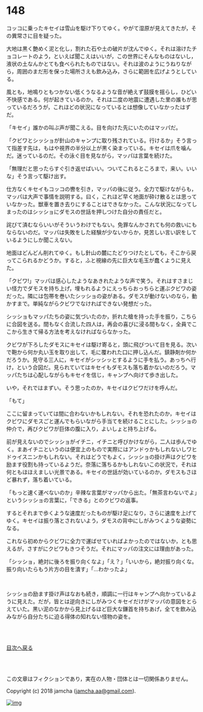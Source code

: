 # 148

コッコに乗ったキセイは雪山を駆け下りてゆく。やがて湿原が見えてきたが，その異常さに目を疑った。  

大地は黒く艶めく泥と化し，割れた石や土の破片が沈んでゆく。それは溶けたチョコレートのよう，といえば聞こえはいいが，この世界にそんなものはないし，液状の土なんかとても食べられたものではない。それは波のようにうねりながら，周囲のまだ形を保った場所さえも飲み込み，さらに範囲を広げようとしている。  

風とも，地鳴りともつかない低くうなるような音が絶えず鼓膜を揺らし，ひどい不快感である。何が起きているのか。それは二度の地震に遭遇した里の誰もが思っているだろうが，これほどの状況になっているとは想像していなかったはずだ。  

「キセイ」誰かの叫ぶ声が聞こえる。目を向けた先にいたのはマッパだ。  

「クビワとシッショが針山のキャンプに取り残されている。行けるか」そう言って指差す先は，もはや視界の半分以上が黒く染まっている。キセイは爪を噛んだ。迷っているのだ。その泳ぐ目を見ながら，マッパは言葉を続けた。  

「無理だと思ったらすぐ引き返せばいい。ついてこれるところまで，来い。いいな」そう言って駆け出す。  

仕方なくキセイもコッコの轡を引き，マッパの後に従う。全力で駆けながらも，マッパは大声で事情を説明する。曰く，これほど早く地面が砕け散るとは思っていなかった。獣車を置き去りにすることはできなかった。こんな状況になってしまったのはシッショにダモスの世話を押しつけた自分の責任だと。  

詫びて済むならいいがそういうわけでもない。免罪なんかされても何の救いにもならないのだ。マッパは失敗をした経験が少ないからか，見苦しい言い訳をしているようにしか聞こえない。  

地面はどんどん削れてゆく。もし針山の麓にたどりつけたとしても，そこから戻ってこられるかどうか。すると，ふと視線の先に巨大な毛玉が蠢くように見えた。  

「クビワ!」マッパは感心したようなあきれたような声で笑う。それはすさまじい怪力でダモスを持ち上げ，埋もれるようにえっちらおっちらと運ぶクビワの姿だった。隣には包帯を巻いたシッショの姿がある。ダモスが動けないのなら，動かすまで。単純ながらクビワでなければできない発想だった。  

シッショもマッパたちの姿に気づいたのか，折れた槍を持った手を振り，こちらに合図を送る。間もなく合流した四人は，再会の喜びに浸る間もなく，全員でここから生きて帰る方法を考えなければならなかった。  

クビワが下ろしたダモスにキセイは駆け寄ると，頭に飛びついて目を見る。次いで鞄から何か丸い玉を取り出して，毛に覆われた口に押し込んだ。鎮静剤か何かだろうか。見守る三人に，キセイがシッシッとするように手を払う。あっちへ行け，という合図だ。見られていてはキセイもダモスも落ち着かないのだろう。マッパたちは心配しながらもキセイを信じ，キャンプへ向けて歩き出した。  

いや，それではまずい。そう思ったのか，キセイはクビワだけを呼んだ。  

「もて」  

ここに留まっていては間に合わないかもしれない。それを恐れたのか，キセイはクビワにダモスごと運んでもらいながら手当てを続けることにした。シッショの仲介で，再びクビワが巨体の腹に入り，よいしょと持ち上げる。  

前が見えないのでシッショがイチニ，イチニと呼びかけながら，二人は歩んでゆく。まあイチニというのは便宜上のもので実際にはアンドゥかもしれないしワヒドゥイスニンかもしれない。それはどうでもよく，シッショの掛け声はクビワを励ます役割も持っているようだ。奈落に落ちるかもしれないこの状況で，それは何ともほほえましい光景である。キセイの世話が効いているのか，ダモスもさほど暴れず，落ち着いている。  

「もっと速く運べないのか」辛辣な言葉がマッパから出た。「無茶言わないでよ」というシッショの言葉に，「できる」とのクビワの返事。  

するとそれまで歩くような速度だったものが駆け足になり，さらに速度を上げてゆく。キセイは振り落とされないよう，ダモスの背中にしがみつくような姿勢になる。  

これなら初めからクビワに全力で運ばせていればよかったのではないか，とも思えるが，さすがにクビワもきつそうだ。それにマッパの注文には理由があった。  

「シッショ，絶対に後ろを振り向くなよ」「え？」「いいから，絶対振り向くな。振り向いたらもう片方の目を潰す」「…わかったよ」  

<br>  

シッショの励ます掛け声はなおも続き，順調に一行はキャンプへ向かっているように見えた。だが，皆とは逆向きにしがみつくキセイだけがマッパの意図をとらえていた。黒い泥のなかから見上げるほど巨大な鎌首を持ちあげ，全てを飲み込みながら自分たちに迫る得体の知れない怪物の姿を。  

<br>  
<br>  

[目次へ戻る](https://github.com/jamcha-aa/OblivionReports/blob/master/README.md)  

<br>  
<br>  

この文章はフィクションであり，実在の人物・団体とは一切関係ありません。  

Copyright (c) 2018 jamcha (jamcha.aa@gmail.com).  

[![img](http://i.creativecommons.org/l/by-nc-sa/4.0/88x31.png)](http://creativecommons.org/licenses/by-nc-sa/4.0/deed)